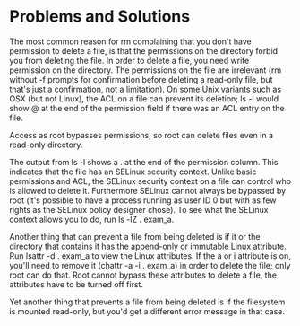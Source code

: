 # Problems and Solutions

The most common reason for rm complaining that you don't have permission to delete a file, is that the permissions on the directory forbid you from deleting the file. In order to delete a file, you need write permission on the directory. The permissions on the file are irrelevant (rm without -f prompts for confirmation before deleting a read-only file, but that's just a confirmation, not a limitation). On some Unix variants such as OSX (but not Linux), the ACL on a file can prevent its deletion; ls -l would show @ at the end of the permission field if there was an ACL entry on the file.

Access as root bypasses permissions, so root can delete files even in a read-only directory.

The output from ls -l shows a . at the end of the permission column. This indicates that the file has an SELinux security context. Unlike basic permissions and ACL, the SELinux security context on a file can control who is allowed to delete it. Furthermore SELinux cannot always be bypassed by root (it's possible to have a process running as user ID 0 but with as few rights as the SELinux policy designer chose). To see what the SELinux context allows you to do, run ls -lZ . exam_a.

Another thing that can prevent a file from being deleted is if it or the directory that contains it has the append-only or immutable Linux attribute. Run lsattr -d . exam_a to view the Linux attributes. If the a or i attribute is on, you'll need to remove it (chattr -a -i . exam_a) in order to delete the file; only root can do that. Root cannot bypass these attributes to delete a file, the attributes have to be turned off first.

Yet another thing that prevents a file from being deleted is if the filesystem is mounted read-only, but you'd get a different error message in that case.